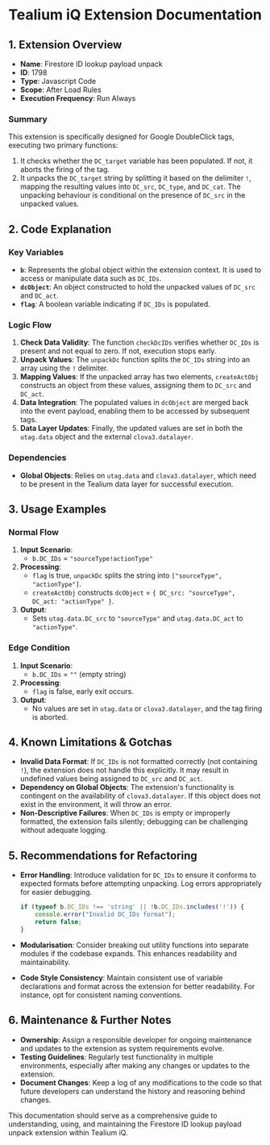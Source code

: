 # Tealium iQ Extension Documentation

## 1. Extension Overview

- **Name**: Firestore ID lookup payload unpack
- **ID**: 1798
- **Type**: Javascript Code
- **Scope**: After Load Rules
- **Execution Frequency**: Run Always

### Summary
This extension is specifically designed for Google DoubleClick tags, executing two primary functions:

1. It checks whether the `DC_target` variable has been populated. If not, it aborts the firing of the tag.
2. It unpacks the `DC_target` string by splitting it based on the delimiter `!`, mapping the resulting values into `DC_src`, `DC_type`, and `DC_cat`. The unpacking behaviour is conditional on the presence of `DC_src` in the unpacked values.

## 2. Code Explanation

### Key Variables
- **`b`**: Represents the global object within the extension context. It is used to access or manipulate data such as `DC_IDs`.
- **`dcObject`**: An object constructed to hold the unpacked values of `DC_src` and `DC_act`.
- **`flag`**: A boolean variable indicating if `DC_IDs` is populated.

### Logic Flow
1. **Check Data Validity**: The function `checkDcIDs` verifies whether `DC_IDs` is present and not equal to zero. If not, execution stops early.
2. **Unpack Values**: The `unpackDc` function splits the `DC_IDs` string into an array using the `!` delimiter.
3. **Mapping Values**: If the unpacked array has two elements, `createActObj` constructs an object from these values, assigning them to `DC_src` and `DC_act`.
4. **Data Integration**: The populated values in `dcObject` are merged back into the event payload, enabling them to be accessed by subsequent tags.
5. **Data Layer Updates**: Finally, the updated values are set in both the `utag.data` object and the external `clova3.datalayer`.

### Dependencies
- **Global Objects**: Relies on `utag.data` and `clova3.datalayer`, which need to be present in the Tealium data layer for successful execution.

## 3. Usage Examples

### Normal Flow
1. **Input Scenario**:
   - `b.DC_IDs` = `"sourceType!actionType"`
2. **Processing**:
   - `flag` is true, `unpackDc` splits the string into `["sourceType", "actionType"]`.
   - `createActObj` constructs `dcObject` = `{ DC_src: "sourceType", DC_act: "actionType" }`.
3. **Output**:
   - Sets `utag.data.DC_src` to `"sourceType"` and `utag.data.DC_act` to `"actionType"`.

### Edge Condition
1. **Input Scenario**:
   - `b.DC_IDs` = `""` (empty string)
2. **Processing**:
   - `flag` is false, early exit occurs.
3. **Output**:
   - No values are set in `utag.data` or `clova3.datalayer`, and the tag firing is aborted.

## 4. Known Limitations & Gotchas

- **Invalid Data Format**: If `DC_IDs` is not formatted correctly (not containing `!`), the extension does not handle this explicitly. It may result in undefined values being assigned to `DC_src` and `DC_act`.
- **Dependency on Global Objects**: The extension's functionality is contingent on the availability of `clova3.datalayer`. If this object does not exist in the environment, it will throw an error.
- **Non-Descriptive Failures**: When `DC_IDs` is empty or improperly formatted, the extension fails silently; debugging can be challenging without adequate logging.

## 5. Recommendations for Refactoring

- **Error Handling**: Introduce validation for `DC_IDs` to ensure it conforms to expected formats before attempting unpacking. Log errors appropriately for easier debugging.
  
  ```javascript
  if (typeof b.DC_IDs !== 'string' || !b.DC_IDs.includes('!')) {
      console.error("Invalid DC_IDs format");
      return false;
  }
  ```
  
- **Modularisation**: Consider breaking out utility functions into separate modules if the codebase expands. This enhances readability and maintainability.
- **Code Style Consistency**: Maintain consistent use of variable declarations and format across the extension for better readability. For instance, opt for consistent naming conventions.
  
## 6. Maintenance & Further Notes

- **Ownership**: Assign a responsible developer for ongoing maintenance and updates to the extension as system requirements evolve.
- **Testing Guidelines**: Regularly test functionality in multiple environments, especially after making any changes or updates to the extension.
- **Document Changes**: Keep a log of any modifications to the code so that future developers can understand the history and reasoning behind changes.

This documentation should serve as a comprehensive guide to understanding, using, and maintaining the Firestore ID lookup payload unpack extension within Tealium iQ.